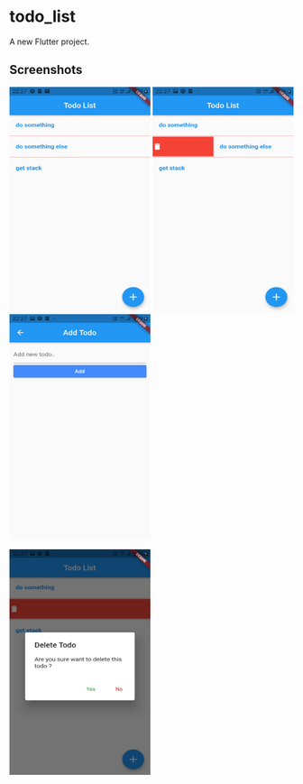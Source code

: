 # todo_list

A new Flutter project.

## Screenshots 

<!-- ![Screenshots](./screenshot/ss1.jpeg )-->
<p float='left'>
<img src="./screenshot/ss1.jpeg" alt="screenshot" width="250" height='400'/>

<img src="./screenshot/ss2.jpeg" alt="screenshot" width="250" height='400'/>

<img src="./screenshot/ss3.jpeg" alt="screenshot" width="250" height='400'/>

<img src="./screenshot/ss4.jpeg" alt="screenshot" width="250" height='400'/></p>